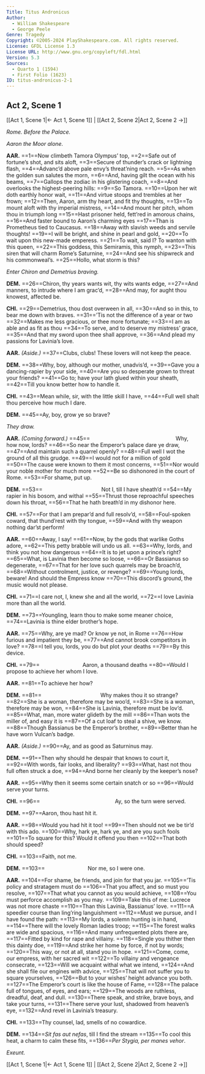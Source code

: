 ```yaml
---
Title: Titus Andronicus
Author: 
  - William Shakespeare
  - George Peele
Genre: Tragedy
Copyright: ©2005-2024 PlayShakespeare.com. All rights reserved.
License: GFDL License 1.3
License URL: http://www.gnu.org/copyleft/fdl.html
Version: 5.3
Sources:
  - Quarto 1 (1594)
  - First Folio (1623)
ID: titus-andronicus-2-1
---
```


## Act 2, Scene 1
[[Act 1, Scene 1|← Act 1, Scene 1]] | [[Act 2, Scene 2|Act 2, Scene 2 →]]

*Rome. Before the Palace.*

*Aaron the Moor alone.*

**AAR.**
==1==Now climbeth Tamora Olympus’ top,
==2==Safe out of fortune’s shot, and sits aloft,
==3==Secure of thunder’s crack or lightning flash,
==4==Advanc’d above pale envy’s threat’ning reach.
==5==As when the golden sun salutes the morn,
==6==And, having gilt the ocean with his beams,
==7==Gallops the zodiac in his glistering coach,
==8==And overlooks the highest-peering hills:
==9==So Tamora.
==10==Upon her wit doth earthly honor wait,
==11==And virtue stoops and trembles at her frown;
==12==Then, Aaron, arm thy heart, and fit thy thoughts,
==13==To mount aloft with thy imperial mistress,
==14==And mount her pitch, whom thou in triumph long
==15==Hast prisoner held, fett’red in amorous chains,
==16==And faster bound to Aaron’s charming eyes
==17==Than is Prometheus tied to Caucasus.
==18==Away with slavish weeds and servile thoughts!
==19==I will be bright, and shine in pearl and gold,
==20==To wait upon this new-made emperess.
==21==To wait, said I? To wanton with this queen,
==22==This goddess, this Semiramis, this nymph,
==23==This siren that will charm Rome’s Saturnine,
==24==And see his shipwreck and his commonweal’s.
==25==Hollo, what storm is this?

*Enter Chiron and Demetrius braving.*

**DEM.**
==26==Chiron, thy years wants wit, thy wits wants edge,
==27==And manners, to intrude where I am grac’d,
==28==And may, for aught thou knowest, affected be.

**CHI.**
==29==Demetrius, thou dost overween in all,
==30==And so in this, to bear me down with braves.
==31==’Tis not the difference of a year or two
==32==Makes me less gracious, or thee more fortunate;
==33==I am as able and as fit as thou
==34==To serve, and to deserve my mistress’ grace,
==35==And that my sword upon thee shall approve,
==36==And plead my passions for Lavinia’s love.

**AAR.**
*(Aside.)*
==37==Clubs, clubs! These lovers will not keep the peace.

**DEM.**
==38==Why, boy, although our mother, unadvis’d,
==39==Gave you a dancing-rapier by your side,
==40==Are you so desperate grown to threat your friends?
==41==Go to; have your lath glued within your sheath,
==42==Till you know better how to handle it.

**CHI.**
==43==Mean while, sir, with the little skill I have,
==44==Full well shalt thou perceive how much I dare.

**DEM.**
==45==Ay, boy, grow ye so brave?

*They draw.*

**AAR.**
*(Coming forward.)*
==45==                Why, how now, lords?
==46==So near the Emperor’s palace dare ye draw,
==47==And maintain such a quarrel openly?
==48==Full well I wot the ground of all this grudge.
==49==I would not for a million of gold
==50==The cause were known to them it most concerns,
==51==Nor would your noble mother for much more
==52==Be so dishonored in the court of Rome.
==53==For shame, put up.

**DEM.**
==53==           Not I, till I have sheath’d
==54==My rapier in his bosom, and withal
==55==Thrust those reproachful speeches down his throat,
==56==That he hath breath’d in my dishonor here.

**CHI.**
==57==For that I am prepar’d and full resolv’d,
==58==Foul-spoken coward, that thund’rest with thy tongue,
==59==And with thy weapon nothing dar’st perform!

**AAR.**
==60==Away, I say!
==61==Now, by the gods that warlike Goths adore,
==62==This petty brabble will undo us all.
==63==Why, lords, and think you not how dangerous
==64==It is to jet upon a prince’s right?
==65==What, is Lavinia then become so loose,
==66==Or Bassianus so degenerate,
==67==That for her love such quarrels may be broach’d,
==68==Without controlment, justice, or revenge?
==69==Young lords, beware! And should the Empress know
==70==This discord’s ground, the music would not please.

**CHI.**
==71==I care not, I, knew she and all the world,
==72==I love Lavinia more than all the world.

**DEM.**
==73==Youngling, learn thou to make some meaner choice,
==74==Lavinia is thine elder brother’s hope.

**AAR.**
==75==Why, are ye mad? Or know ye not, in Rome
==76==How furious and impatient they be,
==77==And cannot brook competitors in love?
==78==I tell you, lords, you do but plot your deaths
==79==By this device.

**CHI.**
==79==        Aaron, a thousand deaths
==80==Would I propose to achieve her whom I love.

**AAR.**
==81==To achieve her how?

**DEM.**
==81==           Why makes thou it so strange?
==82==She is a woman, therefore may be woo’d,
==83==She is a woman, therefore may be won,
==84==She is Lavinia, therefore must be lov’d.
==85==What, man, more water glideth by the mill
==86==Than wots the miller of, and easy it is
==87==Of a cut loaf to steal a shive, we know.
==88==Though Bassianus be the Emperor’s brother,
==89==Better than he have worn Vulcan’s badge.

**AAR.**
*(Aside.)*
==90==Ay, and as good as Saturninus may.

**DEM.**
==91==Then why should he despair that knows to court it,
==92==With words, fair looks, and liberality?
==93==What, hast not thou full often struck a doe,
==94==And borne her cleanly by the keeper’s nose?

**AAR.**
==95==Why then it seems some certain snatch or so
==96==Would serve your turns.

**CHI.**
==96==              Ay, so the turn were served.

**DEM.**
==97==Aaron, thou hast hit it.

**AAR.**
==98==Would you had hit it too!
==99==Then should not we be tir’d with this ado.
==100==Why, hark ye, hark ye, and are you such fools
==101==To square for this? Would it offend you then
==102==That both should speed?

**CHI.**
==103==Faith, not me.

**DEM.**
==103==        Nor me, so I were one.

**AAR.**
==104==For shame, be friends, and join for that you jar.
==105==’Tis policy and stratagem must do
==106==That you affect, and so must you resolve,
==107==That what you cannot as you would achieve,
==108==You must perforce accomplish as you may.
==109==Take this of me: Lucrece was not more chaste
==110==Than this Lavinia, Bassianus’ love.
==111==A speedier course than ling’ring languishment
==112==Must we pursue, and I have found the path:
==113==My lords, a solemn hunting is in hand,
==114==There will the lovely Roman ladies troop;
==115==The forest walks are wide and spacious,
==116==And many unfrequented plots there are,
==117==Fitted by kind for rape and villainy.
==118==Single you thither then this dainty doe,
==119==And strike her home by force, if not by words;
==120==This way, or not at all, stand you in hope.
==121==Come, come, our empress, with her sacred wit
==122==To villainy and vengeance consecrate,
==123==Will we acquaint withal what we intend,
==124==And she shall file our engines with advice,
==125==That will not suffer you to square yourselves,
==126==But to your wishes’ height advance you both.
==127==The Emperor’s court is like the house of Fame,
==128==The palace full of tongues, of eyes, and ears;
==129==The woods are ruthless, dreadful, deaf, and dull.
==130==There speak, and strike, brave boys, and take your turns,
==131==There serve your lust, shadowed from heaven’s eye,
==132==And revel in Lavinia’s treasury.

**CHI.**
==133==Thy counsel, lad, smells of no cowardice.

**DEM.**
==134==*Sit fas aut nefas*, till I find the stream
==135==To cool this heat, a charm to calm these fits,
==136==*Per Stygia, per manes vehor*.

*Exeunt.*

[[Act 1, Scene 1|← Act 1, Scene 1]] | [[Act 2, Scene 2|Act 2, Scene 2 →]]